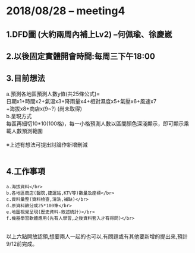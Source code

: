 # 2018/08/28 – meeting4
## 1.DFD圖 (大約兩周內補上Lv2) –何佩瑜、徐慶崴</br>
## 2.以後固定實體開會時間:每周三下午18:00</br>
## 3.目前想法
  a.預測各地區預測人數y值(共25條公式)=</br>
    日期x1+時間x2+氣溫x3+降雨量x4+相對濕度x5+氣壓x6+風速x7</br>
    +海拔x8+商店x(9~?) (尚未取得)</br>
	b.呈現方式</br>
    每區再細切10*10(100格)，每一小格預測人數以區間顏色深淺顯示，即可顯示乘載人數預測範圍 </br>
</br>
※上述有想法可提出討論作新增刪減</br>
</br>
## 4.工作事項</br>
	a.海拔資料</br>
	b.各地區商店(醫院,捷運站,KTV等)數量及座標</br>
	c.資料彙整(資料檢查,清洗,補缺)</br>
	d.原資料篩分成25*100筆</br>
	e.地圖視覺呈現(歷史資料-敘述統計)</br>
	f.機器學習軟體應用(先有人學習,之後資料套入才有得問)</br>
</br>
以上六點開放認領,想要兩人一起的也可以,有問題或有其他要新增的提出來,預計9/12前完成。</br>
</br>
